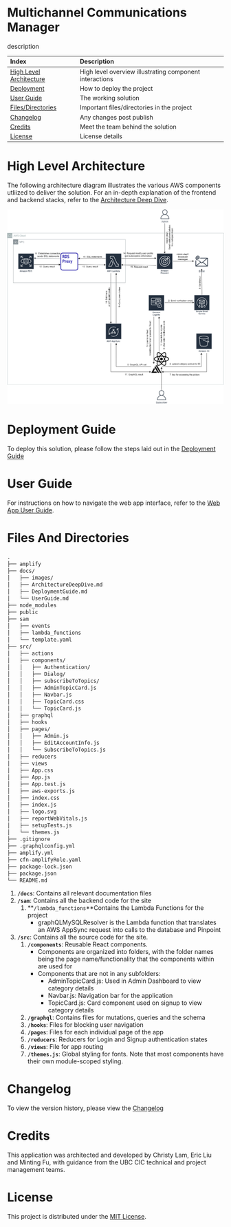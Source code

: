 # Multichannel Communications Manager

description

| Index                                               | Description                                             |
| :-------------------------------------------------- | :------------------------------------------------------ |
| [High Level Architecture](#high-level-architecture) | High level overview illustrating component interactions |
| [Deployment](#deployment-guide)                     | How to deploy the project                               |
| [User Guide](#user-guide)                           | The working solution                                    |
| [Files/Directories](#files-and-directories)         | Important files/directories in the project              |
| [Changelog](#changelog)                             | Any changes post publish                                |
| [Credits](#credits)                                 | Meet the team behind the solution                       |
| [License](#license)                                 | License details                                         |

# High Level Architecture

The following architecture diagram illustrates the various AWS components utliized to deliver the solution. For an in-depth explanation of the frontend and backend stacks, refer to the [Architecture Deep Dive](docs/ArchitectureDeepDive.md).

![alt text](docs/images/architecture-diagram.png)

# Deployment Guide

To deploy this solution, please follow the steps laid out in the [Deployment Guide](docs/DeploymentGuide.md)

# User Guide

For instructions on how to navigate the web app interface, refer to the [Web App User Guide](docs/UserGuide.md).

# Files And Directories

```text
.
├── amplify
├── docs/
│   ├── images/
│   ├── ArchitectureDeepDive.md
│   ├── DeploymentGuide.md
│   └── UserGuide.md
├── node_modules
├── public
├── sam
│   ├── events
│   ├── lambda_functions
│   └── template.yaml
├── src/
│   ├── actions
│   ├── components/
│   │   ├── Authentication/
│   │   ├── Dialog/
│   │   ├── subscribeToTopics/
│   │   ├── AdminTopicCard.js
│   │   ├── Navbar.js
│   │   ├── TopicCard.css
│   │   └── TopicCard.js
│   ├── graphql
│   ├── hooks
│   ├── pages/
│   │   ├── Admin.js
│   │   ├── EditAccountInfo.js
│   │   └── SubscribeToTopics.js
│   ├── reducers
│   ├── views
│   ├── App.css
│   ├── App.js
│   ├── App.test.js
│   ├── aws-exports.js
│   ├── index.css
│   ├── index.js
│   ├── logo.svg
│   ├── reportWebVitals.js
│   ├── setupTests.js
│   └── themes.js
├── .gitignore
├── .graphqlconfig.yml
├── amplify.yml
├── cfn-amplifyRole.yaml
├── package-lock.json
├── package.json
└── README.md
```

1. **`/docs`**: Contains all relevant documentation files
2. **`/sam`**: Contains all the backend code for the site
   1. **`/lambda_functions`**Contains the Lambda Functions for the project
      - graphQLMySQLResolver is the Lambda function that translates an AWS AppSync request into calls to the database and Pinpoint
3. **`/src`**: Contains all the source code for the site.
   1. **`/components`**: Reusable React components.
      - Components are organized into folders, with the folder names being the page name/functionality that the components within are used for
      - Components that are not in any subfolders:
        - AdminTopicCard.js: Used in Admin Dashboard to view category details
        - Navbar.js: Navigation bar for the application
        - TopicCard.js: Card component used on signup to view category details
   2. **`/graphql`**: Contains files for mutations, queries and the schema
   3. **`/hooks`**: Files for blocking user navigation
   4. **`/pages`**: Files for each individual page of the app
   5. **`/reducers`**: Reducers for Login and Signup authentication states
   6. **`/views`**: File for app routing
   7. **`/themes.js`**: Global styling for fonts. Note that most components have their own module-scoped styling.
# Changelog

To view the version history, please view the [Changelog](/CHANGELOG.md)

# Credits

This application was architected and developed by Christy Lam, Eric Liu and Minting Fu, with guidance from the UBC CIC technical and project management teams.

# License

This project is distributed under the [MIT License](LICENSE).